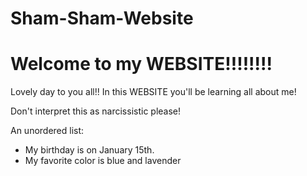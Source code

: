 # Sham-Sham-Website
<head>
  <title>Sham Sham Website</title>
  <style>
    h1}
    color:black;
    text-align:center;
    }
  </style>
</head>
<body>
  <h1>Welcome to my WEBSITE!!!!!!!!</h1>
  <p>Lovely day to you all!! In this WEBSITE you'll be learning all about me!</p>
  <p> Don't interpret this as narcissistic please!</p>
  An unordered list:
  <ul>
    <li>My birthday is on January 15th.</li>
    <li>My favorite color is blue and lavender</li>
  </ul>
 </head>
</body>
    
   
